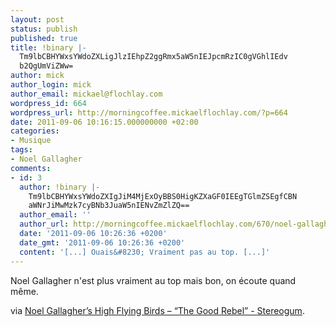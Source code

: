 ```yaml
---
layout: post
status: publish
published: true
title: !binary |-
  Tm9lbCBHYWxsYWdoZXLigJlzIEhpZ2ggRmx5aW5nIEJpcmRzIC0gVGhlIEdv
  b2QgUmViZWw=
author: mick
author_login: mick
author_email: mickael@flochlay.com
wordpress_id: 664
wordpress_url: http://morningcoffee.mickaelflochlay.com/?p=664
date: 2011-09-06 10:16:15.000000000 +02:00
categories:
- Musique
tags:
- Noel Gallagher
comments:
- id: 3
  author: !binary |-
    Tm9lbCBHYWxsYWdoZXIgJiM4MjExOyBBS0HigKZXaGF0IEEgTGlmZSEgfCBN
    aWNrJiMwMzk7cyBNb3JuaW5nIENvZmZlZQ==
  author_email: ''
  author_url: http://morningcoffee.mickaelflochlay.com/670/noel-gallagher-aka%e2%80%a6what-a-life
  date: '2011-09-06 10:26:36 +0200'
  date_gmt: '2011-09-06 10:26:36 +0200'
  content: '[...] Ouais&#8230; Vraiment pas au top. [...]'
---
```

Noel Gallagher n'est plus vraiment au top mais bon, on écoute quand même.

via <a href="http://stereogum.com/780051/noel-gallaghers-high-flying-birds-the-good-rebel/mp3s/?utm_source=feedburner&amp;utm_medium=feed&amp;utm_campaign=Feed%3A+stereogum%2FcBYa+%28stereogum%29">Noel Gallagher’s High Flying Birds – “The Good Rebel” - Stereogum</a>.
